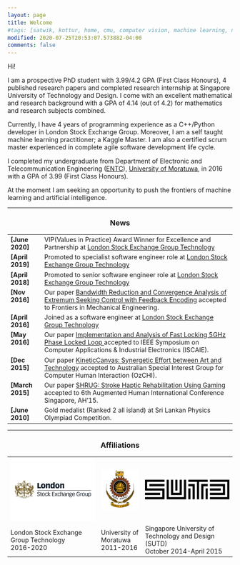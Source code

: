 ```yaml
---
layout: page
title: Welcome
#tags: [satwik, kottur, home, cmu, computer vision, machine learning, natural language processing, graduate]
modified: 2020-07-25T20:53:07.573882-04:00
comments: false
---
```


Hi!

I am a prospective PhD student with 3.99/4.2 GPA (First Class Honours), 4 published research papers and completed research internship at Singapore University of Technology and Design. I come with an excellent mathematical and research background with a GPA of 4.14 (out of 4.2) for mathematics and research subjects combined.

Currently, I have 4 years of programming experience as a C++/Python developer in London Stock Exchange Group. Moreover, I am a self taught machine learning practitioner; a Kaggle Master. I am also a certified scrum master experienced in complete agile software development life cycle.

I completed my undergraduate from Department of Electronic and Telecommunication Engineering ([ENTC](http://www.ent.mrt.ac.lk/web3/)),
[University of Moratuwa](https://uom.lk/), in 2016 with a GPA of 3.99 (First Class Honours).

At the moment I am seeking an opportunity to push the frontiers of machine learning and artificial intelligence.

----

<h3 align="center">News</h3>
<table class='news-table'>
    <col width="15%">
    <col width="85%">
    <tr>
        <td valign="top"><strong>[June 2020]</strong></td>
        <td>VIP(Values in Practice) Award Winner for Excellence and Partnership at 
        <a href="https://www.lseg.com/markets-products-and-services/technology/lseg-technology">London Stock Exchange Group Technology</a>
        </td>
    </tr>
    <tr>
        <td valign="top"><strong>[April 2019]</strong></td>
        <td>Promoted to specialist software engineer role at 
        <a href="https://www.lseg.com/markets-products-and-services/technology/lseg-technology">London Stock Exchange Group Technology</a>
        </td>
    </tr>
    <tr>
        <td valign="top"><strong>[April 2018]</strong></td>
        <td>Promoted to senior software engineer role at 
        <a href="https://www.lseg.com/markets-products-and-services/technology/lseg-technology">London Stock Exchange Group Technology</a>
        </td>
    </tr>
    <tr>
        <td valign="top"><strong>[Nov 2016]</strong></td>
        <td>Our paper
        <a href="https://goo.gl/9Npr8Q">Bandwidth Reduction and Convergence Analysis of Extremum Seeking Control with Feedback Encoding</a> accepted to Frontiers in Mechanical Engineering.
        </td>
    </tr>
    <tr>
        <td valign="top"><strong>[April 2016]</strong></td>
        <td>Joined as a software engineer at 
        <a href="https://www.lseg.com/markets-products-and-services/technology/lseg-technology">London Stock Exchange Group Technology</a>
        </td>
    </tr>
    <tr>
        <td valign="top"><strong>[May 2016]</strong></td>
        <td>Our paper
        <a href="https://goo.gl/GhfvD1">Implementation and Analysis of Fast Locking 5GHz Phase Locked Loop </a> accepted to IEEE Symposium on Computer Applications & Industrial Electronics (ISCAIE).
        </td>
    </tr>
    <tr>
        <td valign="top"><strong>[Dec 2015]</strong></td>
        <td>Our paper
        <a href="https://goo.gl/TRD1Wy">KineticCanvas: Synergetic Effort between Art and Technology</a> accepted to Australian Special Interest Group for Computer Human Interaction (OzCHI).
        </td>
    </tr>
    <tr>
        <td valign="top"><strong>[March 2015]</strong></td>
        <td>Our paper
        <a href="https://goo.gl/Ana7cI">SHRUG: Stroke Haptic Rehabilitation Using Gaming</a> accepted to 6th Augmented Human International Conference Singapore, AH’15.
        </td>
    </tr>
    <tr>
        <td valign="top"><strong>[June 2010]</strong></td>
        <td>Gold medalist (Ranked 2 all island) at Sri Lankan Physics Olympiad Competition.
        </td>
    </tr>
    <!--tr>
        <td valign="top"><strong>[March 2019]</strong></td>
        <td>Our paper, <a href="https://arxiv.org/abs/1903.03166">CLEVR-Dialog:
        A Diagnostic Dialog Dataset</a>,
        has been accepted to <a href="https://naacl2019.org">NAACL, 2019</a> as
        an <b>oral</b> presentation
        </td>
    </tr>
    <tr>
        <td valign="top"><strong>[July 2018]</strong></td>
        <td>Our paper on <a>Visual Coreference Resolution in Visual Dialog</a> 
        has been accepted to <a href="https://eccv2018.org/">ECCV, 2018</a>
        </td>
    </tr>
    <tr>
        <td valign="top"><strong>[Jan 2018]</strong></td>
        <td>Interning at <a href="https://ai.google/research/teams/brain">Google Brain</a> this summer, with <a href="https://ai.stanford.edu/~gal/">Gal Chechik</a> and <a href="http://bengio.abracadoudou.com/">Samy Bengio</a></td>
    </tr>
    <tr>
        <td valign="top"><strong>[Dec 2017]</strong></td>
        <td>I was awarded the inaugural <a href='https://snapresearchfellowship.splashthat.com/'>Snap Inc. Research Fellowship</a>, 2017</td>
    </tr>
    <tr>
        <td valign="top"><strong>[Dec 2017]</strong></td>
        <td>I received a <a href='https://nips.cc/Conferences/2017/Awards'>Best Reviewer Award</a> at NIPS 2017</td>
    </tr>
    <tr>
        <td valign="top"><strong>[Sept 2017]</strong></td>
        <td>Our paper on <a>Deepsets</a> has been accepted as an <b> oral</b> to NIPS, 2017</td>
    </tr>
    <tr>
        <td valign="top"><strong>[Aug 2017]</strong></td>
        <td>Our paper on <a>Natural Language Does Not Emerge 'Naturally' in Multi-Agent Dialog</a> won the <b>best short paper</b> award to EMNLP 2017</td>
    </tr>
    <tr>
        <td valign="top"><strong>[Aug 2017]</strong></td>
        <td>Our paper on <a>Learning Cooperative Visual Dialog Agents with Deep Reinforcement Learning</a> has been accepted as an <b> oral</b> to ICCV, 2017</td>
    </tr>
    <tr>
        <td valign="top"><strong>[July 2017]</strong></td>
        <td>Our paper on <a>Natural Language Does Not Emerge 'Naturally' in Multi-Agent Dialog</a> has been accepted as an <b> oral</b> to EMNLP, 2017</td>
    </tr>
    <tr>
        <td valign="top"><strong>[June 2017]</strong></td>
        <td>Checkout our latest paper, <a href="https://arxiv.org/abs/1706.08502">Natural Language Does Not Emerge 'Naturally' in Multi-Agent Dialog</a>, on Arxiv.
        Github code available <a href="https://github.com/batra-mlp-lab/lang-emerge">here</a></td>
    </tr>
    <tr>
        <td valign="top"><strong>[May 2017]</strong></td>
        <td>Our paper on <a>Canopy</a> got accepted to ICML, 2017</td>
    </tr>
    <tr>
        <td valign="top"><strong>[Apr 2017]</strong></td>
        <td>Our paper on <a>Exploring Personalized Neural Conversational Models</a> got accepted at IJCAI, 2017</td>
    </tr>
    <tr>
        <td valign="top"><strong>[Apr 2017]</strong></td>
        <td>Find our Github code for Visual Dialog <a href="https://github.com/batra-mlp-lab/visdial">here</a></td>
    </tr>
    <tr>
        <td valign="top"><strong>[Mar 2017]</strong></td>
        <td>Checkout our latest paper, <a href="https://arxiv.org/abs/1703.06585">Learning Cooperative Visual Dialog Agents with Deep Reinforcement Learning</a>, on arXiv</td>
    </tr>
    <tr>
        <td valign="top"><strong>[Mar 2017]</strong></td>
        <td>Checkout our latest paper, <a href="https://arxiv.org/abs/1703.06114">Deepsets</a>, on arXiv</td>
    </tr>
    <tr>
        <td valign="top"><strong>[Mar 2017]</strong></td>
        <td>Our paper on <a href="https://visualdialog.org/">Visual Dialog</a> got accepted at CVPR, 2017 as a <b>Spotlight</b></td>
    </tr>
    <tr>
        <td valign="top"><strong>[Mar 2017]</strong></td>
        <td>Interning at <a href="https://research.fb.com/category/facebook-ai-research-fair/">Facebook AI Research (FAIR)</a> this summer, with <a href="http://rohrbach.vision/">Marcus Rohrbach</a></td>
    </tr>
    <tr>
        <td valign="top"><strong>[Nov 2016]</strong></td>
        <td>Checkout our latest paper, <a href="http://arxiv.org/abs/1611.08669">Visual Dialog</a>, on arXiv</td>
    </tr>
    <tr>
        <td valign="top"><strong>[Aug 2016]</strong></td>
        <td>Serving as Vice-President of <a href="https://www.ece.cmu.edu/~ego/"> ECE Graduate Organization</a>, CMU</td>
    </tr>
    <tr>
        <td valign="top"><strong>[May 2016]</strong></td>
        <td>Serving as a reviewer for <a href="https://nips.cc/"> NIPS 2016</a></td>
    </tr>
    <tr>
        <td valign="top"><strong>[Mar 2016]</strong></td>
        <td>Our paper on <a href="http://arxiv.org/abs/1511.07067">Visual Word2Vec</a> got accepted to CVPR, 2016</td>
    </tr>
    <tr>
        <td valign="top"><strong>[Dec 2015]</strong></td>
        <td>I would be interning at <a href="https://www.snapchat.com/">Snapchat</a> this summer</td>
    </tr>
    <tr>
        <td valign="top"><strong>[Nov 2015]</strong></td>
        <td>Checkout our latest paper, <a href="http://arxiv.org/abs/1511.07067">Visual Word2Vec</a>, on arXiv</td>
    </tr>
    <tr>
        <td valign="top"><strong>[Oct 2015]</strong></td>
        <td>Checkout our paper, <a href="http://opt-ml.org/papers/OPT2015_paper_52.pdf">Comparing Gibbs, EM and SEM for MAP Inference in Mixture Models</a>, which got accepted in NIPS: <a href="http://opt-ml.org/papers.html">OPT</a> workshop, 2015</td>
    </tr-->
</table>

----

<h3 align="center">Affiliations</h3>
<table align="center" class='affl-pic'>
    <tr>
        <td>
            <a href="https://www.lseg.com/">
            <img src="/images/lseg_logo.png"></a>
        </td>
        <td>
            <a href="https://uom.lk/">
            <img src="/images/University_of_Moratuwa_logo.png"></a>
        </td>
        <td>
            <a href="https://www.sutd.edu.sg/">
            <img src="/images/SUTD_LOGO.png"></a>
        </td>
    </tr>
    <tr>
        <td>London Stock Exchange Group Technology<br>2016-2020</td>
        <td>University of Moratuwa<br>2011-2016</td>
        <td>Singapore University of Technology and Design (SUTD)<br>October 2014-April 2015</td>
    </tr>
    <!--tr>
        <td>
            <a href="https://www.snapchat.com/">
            <img src="/images/snapchat-logo.png"></a>
        </td>
        <td>
            <a href="https://research.fb.com/category/facebook-ai-research-fair/">
            <img src="/images/fair-logo.png"></a>
        </td>
        <td>
            <a href="https://ai.google/research/teams/brain">
            <img src="/images/google-logo.png"></a>
        </td>
    </tr>
    <tr>
        <td>Snapchat Research<br>Summer 2016</td>
        <td>Facebook AI Research<br>Summer 2017</td>
        <td>Google Brain<br>Summer 2018</td>
    </tr-->
</table>
